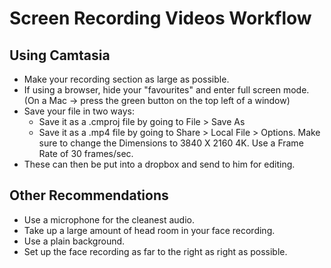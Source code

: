 # Screen Recording Videos Workflow

## Using Camtasia

- Make your recording section as large as possible.
- If using a browser, hide your "favourites" and enter full screen mode. (On a Mac -> press the green button on the top left of a window) 
- Save your file in two ways: 
    - Save it as a .cmproj file by going to File > Save As 
    - Save it as a .mp4 file by going to Share > Local File > Options. Make sure to change the Dimensions to 3840 X 2160 4K. Use a Frame Rate of 30 frames/sec.
- These can then be put into a dropbox and send to him for editing. 

## Other Recommendations 
- Use a microphone for the cleanest audio.
- Take up a large amount of head room in your face recording.
- Use a plain background.
- Set up the face recording as far to the right as right as possible.

